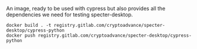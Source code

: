 
An image, ready to be used with cypress but also provides all the dependencies we need for testing specter-desktop.

```
docker build . -t registry.gitlab.com/cryptoadvance/specter-desktop/cypress-python
docker push registry.gitlab.com/cryptoadvance/specter-desktop/cypress-python
```